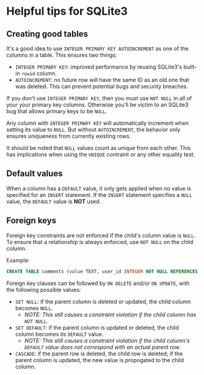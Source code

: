# Helpful tips for SQLite3

## Creating good tables

It's a good idea to use `INTEGER PRIMARY KEY AUTOINCREMENT` as one of the columns in a table. This ensures two things:

- `INTEGER PRIMARY KEY`: improved performance by reusing SQLite3's built-in `rowid` column.
- `AUTOINCREMENT`: no future row will have the same ID as an old one that was deleted. This can prevent potential bugs and security breaches.

If you don't use `INTEGER PRIMARY KEY`, then you *must* use `NOT NULL` in all of your your primary key columns. Otherwise you'll be victim to an SQLite3 bug that allows primary keys to be `NULL`.

Any column with `INTEGER PRIMARY KEY` will automatically increment when setting its value to `NULL`. But without `AUTOINCREMENT`, the behavior only ensures uniqueness from currently existing rows.

It should be noted that `NULL` values count as unique from each other. This has implications when using the `UNIQUE` contraint or any other equality test.

## Default values

When a column has a `DEFAULT` value, it only gets applied when no value is specified for an `INSERT` statement. If the `INSERT` statement specifies a `NULL` value, the `DEFAULT` value is **NOT** used.

## Foreign keys

Foreign key constraints are not enforced if the child's column value is `NULL`. To ensure that a relationship is always enforced, use `NOT NULL` on the child column.

Example:
```sql
CREATE TABLE comments (value TEXT, user_id INTEGER NOT NULL REFERENCES users);
```

Foreign key clauses can be followed by `ON DELETE` and/or `ON UPDATE`, with the following possible values:

- `SET NULL`: if the parent column is deleted or updated, the child column becomes `NULL`.
  - *NOTE: This still causes a constraint violation if the child column has `NOT NULL`*.
- `SET DEFAULT`: if the parent column is updated or deleted, the child column becomes its `DEFAULT` value.
  - *NOTE: This still causes a constraint violation if the child column's `DEFAULT` value does not correspond with an actual parent row*.
- `CASCADE`: if the parent row is deleted, the child row is deleted; if the parent column is updated, the new value is propogated to the child column.
